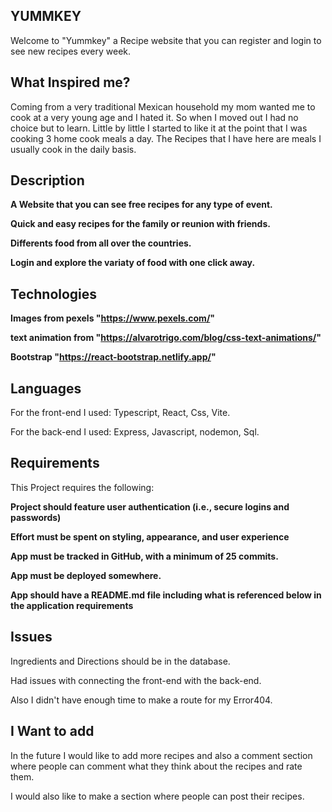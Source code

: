 ## YUMMKEY
Welcome to "Yummkey" a Recipe website that you can register and login to see new recipes every week.

## What Inspired me?
Coming from a very traditional Mexican household my mom wanted me to cook at a very young age and I hated it. So when I moved out I had no choice but to learn. 
Little by little I started to like it at the point that I was cooking 3 home cook meals a day.
The Recipes that I have here are meals I usually cook in the daily basis.

## Description

**A Website that you can see free recipes for any type of event.**


 **Quick and easy recipes for the family or reunion with friends.**

 **Differents food from all over the countries.**

 **Login and explore the variaty of food with one click away.**

 ## Technologies
**Images from pexels "https://www.pexels.com/"**

**text animation from "https://alvarotrigo.com/blog/css-text-animations/"**

**Bootstrap "https://react-bootstrap.netlify.app/"**

## Languages
For the front-end I used: 
Typescript, React, Css, Vite.

For the back-end I used:
Express, Javascript, nodemon, Sql.

## Requirements 

This Project requires the following:

**Project should feature user authentication (i.e., secure logins and passwords)**

**Effort must be spent on styling, appearance, and user experience**

**App must be tracked in GitHub, with a minimum of 25 commits.**

**App must be deployed somewhere.**

**App should have a README.md file including what is referenced below in the application requirements**

## Issues
Ingredients and Directions should be in the database.

Had issues with connecting the front-end with the back-end.

Also I didn't have enough time to make a route for my Error404. 


## I Want to add
In the future I would like to add more recipes and also a comment section where people can comment what they think about the recipes and rate them.

I would also like to make a section where people can post their recipes.




